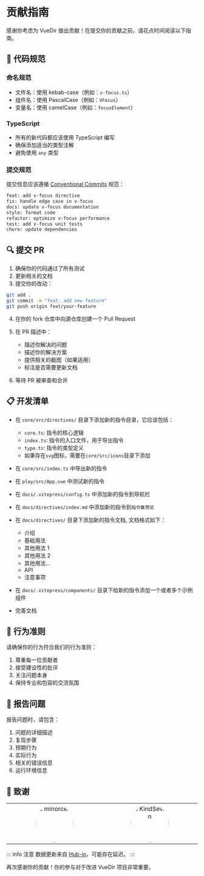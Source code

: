 # 贡献指南

感谢你考虑为 VueDir 做出贡献！在提交你的贡献之前，请花点时间阅读以下指南。

## 📝 代码规范

### 命名规范

- 文件名：使用 kebab-case（例如：`v-focus.ts`）
- 组件名：使用 PascalCase（例如：`VFocus`）
- 变量名：使用 camelCase（例如：`focusElement`）

### TypeScript

- 所有的新代码都应该使用 TypeScript 编写
- 确保添加适当的类型注解
- 避免使用 `any` 类型

### 提交规范

提交信息应该遵循 [Conventional Commits](https://www.conventionalcommits.org/) 规范：

```bash
feat: add v-focus directive
fix: handle edge case in v-focus
docs: update v-focus documentation
style: format code
refactor: optimize v-focus performance
test: add v-focus unit tests
chore: update dependencies
```

## 🔍 提交 PR

1. 确保你的代码通过了所有测试
2. 更新相关的文档
3. 提交你的改动：

```bash
git add .
git commit -m "feat: add new feature"
git push origin feat/your-feature
```

4. 在你的 fork 仓库中向源仓库创建一个 Pull Request
5. 在 PR 描述中：

   - 描述你解决的问题
   - 描述你的解决方案
   - 提供相关的截图（如果适用）
   - 标注是否需要更新文档

6. 等待 PR 被审查和合并

## 📋 开发清单

- 在 `core/src/directives/` 目录下添加新的指令目录，它应该包括：

  - `core.ts`: 指令的核心逻辑
  - `index.ts`: 指令的入口文件，用于导出指令
  - `type.ts`: 指令的类型定义
  - 如果存在`svg`图标，需要在`core/src/icons`目录下添加

- 在 `core/src/index.ts` 中导出新的指令

- 在 `play/src/App.vue` 中测试新的指令

- 在 `docs/.vitepress/config.ts` 中添加新的指令到导航栏
- 在 `docs/directives/index.md` 中添加新的指令到`指令集预览`
- 在 `docs/directives/` 目录下添加新的指令文档, 文档格式如下：

  - 介绍
  - 基础用法
  - 其他用法 1
  - 其他用法 2
  - 其他用法...
  - API
  - 注意事项

- 在 `docs/.vitepress/components/` 目录下给新的指令添加一个或者多个示例组件

- 完善文档

## 🤝 行为准则

请确保你的行为符合我们的行为准则：

1. 尊重每一位贡献者
2. 接受建设性的批评
3. 关注问题本身
4. 保持专业和包容的交流氛围

## 📝 报告问题

报告问题时，请包含：

1. 问题的详细描述
2. 复现步骤
3. 预期行为
4. 实际行为
5. 相关的错误信息
6. 运行环境信息

## 🎉 致谢

<table>
  <tbody>
    <tr><td align="center" valign="top" width="12.5%" style="word-break: break-word; white-space: normal;"><a href="https://github.com/minorcell" title="minorcell"><img src="https://avatars.githubusercontent.com/u/120795714?v=4" width="100px;" alt="minorcell" style="border-radius: 9999px;" /></a></td><td align="center" valign="top" width="12.5%" style="word-break: break-word; white-space: normal;"><a href="https://github.com/KindSeven" title="KindSeven"><img src="https://avatars.githubusercontent.com/u/121385437?v=4" width="100px;" alt="KindSeven" style="border-radius: 9999px;" /></a></td>
    </tr>

  </tbody>
</table>

::: info 注意
数据更新来自 [Hub-io](https://hub-io-mcells-projects.vercel.app/)，可能存在延迟。
:::

再次感谢你的贡献！你的参与对于改进 VueDir 项目非常重要。
